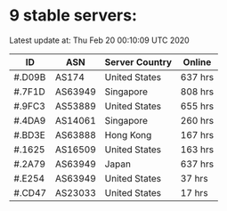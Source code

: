 # 9 stable servers:

Latest update at: Thu Feb 20 00:10:09 UTC 2020

| ID | ASN | Server Country | Online |
| -- | --- | -------------- | ------ |
| #.D09B | AS174 | United States | 637 hrs |
| #.7F1D | AS63949 | Singapore | 808 hrs |
| #.9FC3 | AS53889 | United States | 655 hrs |
| #.4DA9 | AS14061 | Singapore | 260 hrs |
| #.BD3E | AS63888 | Hong Kong | 167 hrs |
| #.1625 | AS16509 | United States | 163 hrs |
| #.2A79 | AS63949 | Japan | 637 hrs |
| #.E254 | AS63949 | United States | 37 hrs |
| #.CD47 | AS23033 | United States | 17 hrs |

